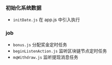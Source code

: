 ### 初始化系统数据
* `initDate.js` 在 app.js 中引入执行

### job
* `bonus.js` 分配奖金定时任务
* `beginListenAction.js` 监听区块链节点定时任务
* `mqWithdraw.js` 监听提现消息任务